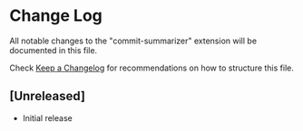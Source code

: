 # Change Log

All notable changes to the "commit-summarizer" extension will be documented in this file.

Check [Keep a Changelog](http://keepachangelog.com/) for recommendations on how to structure this file.

## [Unreleased]

- Initial release